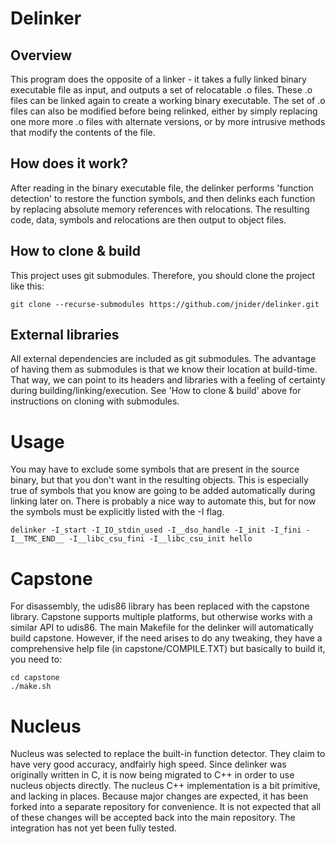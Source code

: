 Delinker
========

Overview
--------
This program does the opposite of a linker - it takes a fully linked binary executable file as input, and outputs a set of relocatable .o files. These .o files can be linked again to create a working binary executable. The set of .o files can also be modified before being relinked, either by simply replacing one more more .o files with alternate versions, or by more intrusive methods that modify the contents of the file.

How does it work?
-----------------
After reading in the binary executable file, the delinker performs 'function detection' to restore the function symbols, and then delinks each function by replacing absolute memory references with relocations. The resulting code, data, symbols and relocations are then output to object files.

How to clone & build
--------------------
This project uses git submodules. Therefore, you should clone the project like this:
```
git clone --recurse-submodules https://github.com/jnider/delinker.git
```

External libraries
------------------
All external dependencies are included as git submodules. The advantage of having them as submodules is that we know their location at build-time. That way, we can point to its headers and libraries with a feeling of certainty during building/linking/execution. See 'How to clone & build' above for instructions on cloning with submodules.

Usage
=====
You may have to exclude some symbols that are present in the source binary, but that you don't want in the resulting objects. This is especially true of symbols that you know are going to be added automatically during linking later on. There is probably a nice way to automate this, but for now the symbols must be explicitly listed with the -I flag.
```
delinker -I_start -I_IO_stdin_used -I__dso_handle -I_init -I_fini -I__TMC_END__ -I__libc_csu_fini -I__libc_csu_init hello
```

Capstone
========
For disassembly, the udis86 library has been replaced with the capstone library. Capstone supports multiple platforms, but otherwise works with a similar API to udis86. The main Makefile for the delinker will automatically build capstone. However, if the need arises to do any tweaking, they have a comprehensive help file (in capstone/COMPILE.TXT) but basically to build it, you need to:
```
cd capstone
./make.sh
```

Nucleus
=======
Nucleus was selected to replace the built-in function detector. They claim to have very good accuracy, andfairly high speed. Since delinker was originally written in C, it is now being migrated to C++ in order to use nucleus objects directly. The nucleus C++ implementation is a bit primitive, and lacking in places. Because major changes are expected, it has been forked into a separate repository for convenience. It is not expected that all of these changes will be accepted back into the main repository. The integration has not yet been fully tested.
